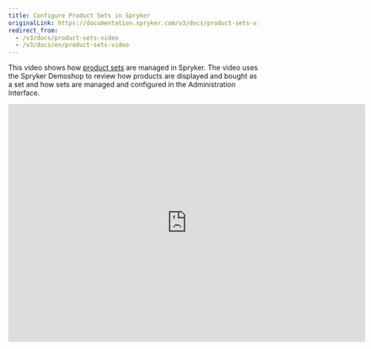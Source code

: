 ```yaml
---
title: Configure Product Sets in Spryker
originalLink: https://documentation.spryker.com/v3/docs/product-sets-video
redirect_from:
  - /v3/docs/product-sets-video
  - /v3/docs/en/product-sets-video
---
```


This video shows how [product sets](/docs/scos/dev/features/202001.0/product-information-management/product-set) are managed in Spryker. The video uses the Spryker Demoshop to review how products are displayed and bought as a set and how sets are managed and configured in the Administration Interface.

<iframe src="https://fast.wistia.net/embed/iframe/9co7uw35a9" title="Product Sets" allowtransparency="true" frameborder="0" scrolling="no" class="wistia_embed" name="wistia_embed" allowfullscreen="0" mozallowfullscreen="0" webkitallowfullscreen="0" oallowfullscreen="0" msallowfullscreen="0" width="720" height="480"></iframe>
